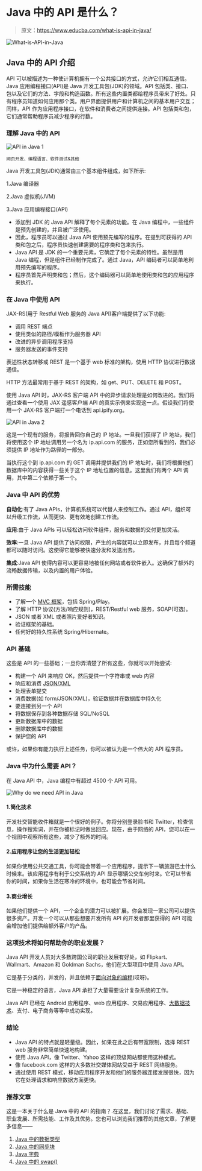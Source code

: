 # Java 中的 API 是什么？

> 原文：<https://www.educba.com/what-is-api-in-java/>

![What-is-API-in-Java](img/9ef6ee0bd37f8096951573a6b6b342ab.png)



## Java 中的 API 介绍

API 可以被描述为一种使计算机拥有一个公共接口的方式，允许它们相互通信。Java 应用编程接口(API)是 Java 开发工具包(JDK)的领域。API 包括类、接口、包以及它们的方法、字段和构造函数。所有这些内置类都给程序员带来了好处。只有程序员知道如何应用那个类。用户界面提供用户和计算机之间的基本用户交互；同样，API 作为应用程序接口，在软件和消费者之间提供连接。API 包括类和包，它们通常帮助程序员减少程序的行数。

### 理解 Java 中的 API

![API in Java 1](img/db39f0e453d0f00fc51008d3255c7bb3.png)



<small>网页开发、编程语言、软件测试&其他</small>

Java 开发工具包(JDK)通常由三个基本组件组成，如下所示:

1.Java 编译器

2.Java 虚拟机(JVM)

3.Java 应用编程接口(API)

*   添加到 JDK 的 Java API 解释了每个元素的功能。在 Java 编程中，一些组件是预先创建的，并且被广泛使用。
*   因此，程序员可以通过 Java API 使用预先编写的程序。在提到可获得的 API 类和包之后，程序员快速创建需要的程序类和包来执行。
*   Java API 是 JDK 的一个重要元素，它确定了每个元素的特性。虽然是用 Java 编程，但是组件已经制作完成了。通过 Java，API 编码者可以简单地利用预先编写的程序。
*   程序员首先声明类和包；然后，这个编码器可以简单地使用类和包的应用程序来执行。

### 在 Java 中使用 API

JAX-RS(用于 Restful Web 服务的 Java API)客户端提供了以下功能:

*   调用 REST 端点
*   使用类似的路径/模板作为服务器 API
*   改进的异步调用程序支持
*   服务器发送的事件支持

表述性状态转移或 REST 是一个基于 web 标准的架构，使用 HTTP 协议进行数据通信。

HTTP 方法最常用于基于 REST 的架构，如 get、PUT、DELETE 和 POST。

使用 Java API 时，JAX-RS 客户端 API 中的异步请求处理是如何改进的。我们将通过查看一个使用 JAX 遥感客户端 API 的真实示例来实现这一点。假设我们将使用一个 JAX-RS 客户端打一个电话到 api.ipify.org。

![API in Java 2](img/5c1fe9fda50e032a9ca25cab6d6a6bf3.png)



这是一个现有的服务，将报告回你自己的 IP 地址。一旦我们获得了 IP 地址，我们将使用这个 IP 地址调用另一个名为 ip.api.com 的服务，正如您所看到的，我们必须提供 IP 地址作为路径的一部分。

当执行这个到 ip.api.com 的 GET 调用并提供我们的 IP 地址时，我们将根据他们数据库中的内容获得一些关于这个 IP 地址位置的信息。这里我们有两个 API 调用，其中第二个依赖于第一个。

### Java 中 API 的优势

**自动化**:有了 Java APIs，计算机系统可以代替人来控制工作。通过 API，组织可以升级工作流，从而更快、更有效地创建工作流。

**应用**:由于 Java APIs 可以轻松访问软件组件，服务和数据的交付更加灵活。

**效率**:一旦 Java API 提供了访问权限，产生的内容就可以立即发布，并且每个频道都可以随时访问。这使得它能够被快速分发和发送出去。

**集成**:Java API 使得内容可以更容易地被任何网站或者软件嵌入。这确保了额外的流畅数据传输，以及内置的用户体验。

### 所需技能

*   了解一个 [MVC 框架](https://www.educba.com/what-is-mvc/)，包括 Spring/Play。
*   了解 HTTP 协议(方法/响应规则)，REST/Restful web 服务，SOAP(可选)。
*   JSON 或者 XML 或者照片爱好者知识。
*   验证框架的基础。
*   任何好的持久性系统 Spring/Hibernate。

### API 基础

这些是 API 的一些基础；一旦你弄清楚了所有这些，你就可以开始尝试:

*   构建一个 API 来响应 OK，然后提供一个字符串或 web 内容
*   响应和消费 [JSON/XML](https://www.educba.com/json-vs-xml/)
*   处理表单提交
*   消费数据(如 form/JSON/XML)，验证数据并在数据库中持久化
*   要连接到另一个 API
*   将数据保存到各种数据存储 SQL/NoSQL
*   更新数据库中的数据
*   删除数据库中的数据
*   保护您的 API

或许，如果你有能力执行上述任务，你可以被认为是一个伟大的 API 程序员。

### Java 中为什么需要 API？

在 Java API 中，Java 编程中有超过 4500 个 API 可用。

![Why do we need API in Java](img/696e2bddcec07b682a1e117cb3186e11.png)



#### 1.简化技术

开发社交智能收件箱就是一个很好的例子。你将分别登录脸书和 Twitter，检查信息，操作搜索词，并在你被标记时做出回应。现在，由于网络的 API，您可以在一个视图中观察所有这些，减少了额外的时间。

#### 2.应用程序让您的生活更加轻松

如果你使用公共交通工具，你可能会带着一个应用程序，提示下一辆旅游巴士什么时候来。该应用程序有利于公交系统的 API 显示哪辆公交车何时来。它可以节省你的时间，如果你生活在寒冷的环境中，也可能会节省时间。

#### 3.商业增长

如果他们提供一个 API，一个企业的潜力可以被扩展。你会发现一家公司可以提供很多资产。开发一个可以从那些想要开发所有 API 的开发者那里获得的 API 可能会增加他们提供给额外客户的产品。

### 这项技术将如何帮助你的职业发展？

Java API 开发人员对大多数跨国公司的职业发展有好处，如 Flipkart、Wallmart、Amazon 和 Goldman Sachs，他们在大型项目中使用 Java API。

它是基于分类的，并发的，并且依赖于[面向对象的编程](https://www.educba.com/advantages-of-oop/)(哎呀)。

它是一种稳定的语言，Java API 承担了大量需要设计复杂系统的工作。

Java API 已经在 Android 应用程序、web 应用程序、交易应用程序、[大数据技术](https://www.educba.com/big-data-technologies/)、支付、电子商务等等中成功实现。

### 结论

*   Java API 的特点就是轻量级。因此，如果在此之后有带宽限制，选择 REST web 服务非常简单快速地构建。
*   使用 Java API，像 Twitter、Yahoo 这样的顶级网站都使用这种模式。
*   像 facebook.com 这样的大多数社交媒体网站受益于 REST 网络服务。
*   通过使用 REST 模式，移动应用程序开发和他们的服务器连接发展很快，因为它在处理请求和响应数据方面更快。

### 推荐文章

这是一本关于什么是 Java 中的 API 的指南？.在这里，我们讨论了需求、基础、职业发展、所需技能、工作及其优势。您也可以浏览我们推荐的其他文章，了解更多信息——

1.  [Java 中的数据类型](https://www.educba.com/data-types-in-java/)
2.  [Java 中的同步块](https://www.educba.com/synchronized-block-in-java/)
3.  [Java 字典](https://www.educba.com/java-dictionary/)
4.  [Java 中的 swap()](https://www.educba.com/swap-in-java/)





